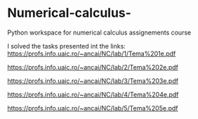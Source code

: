 # Numerical-calculus-
Python workspace for numerical calculus assignements course


I solved the tasks presented int the links: 
https://profs.info.uaic.ro/~ancai/NC/lab/1/Tema%201e.pdf

https://profs.info.uaic.ro/~ancai/NC/lab/2/Tema%202e.pdf

https://profs.info.uaic.ro/~ancai/NC/lab/3/Tema%203e.pdf

https://profs.info.uaic.ro/~ancai/NC/lab/4/Tema%204e.pdf

https://profs.info.uaic.ro/~ancai/NC/lab/5/Tema%205e.pdf

